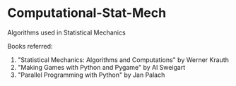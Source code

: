 # Computational-Stat-Mech
Algorithms used in Statistical Mechanics

Books referred: 
1. "Statistical Mechanics: Algorithms and Computations" by Werner Krauth
2. "Making Games with Python and Pygame" by Al Sweigart
3. "Parallel Programming with Python" by Jan Palach
